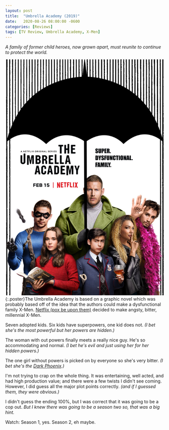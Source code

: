 ```yaml
---
layout: post
title:  "Umbrella Academy (2019)"
date:   2020-08-26 08:00:00 -0600
categories: [Reviews]
tags: [TV Review, Umbrella Academy, X-Men]
---
```


*A family of former child heroes, now grown apart, must reunite to continue to protect the world.*

![Umbrella Academy Poster](/assets/2020/09/umbrella-academy-2019.jpg){:.poster}The Umbrella Academy is based on a graphic novel which was probably based off of the idea that the authors could make a dysfunctional family X-Men. [Netflix (pox be upon them)](https://www.imdb.com/title/tt9196192/) decided to make angsty, bitter, millennial X-Men.

Seven adopted kids. Six kids have superpowers, one kid does not. *(I bet she's the most powerful but her powers are hidden.)*

The woman with out powers finally meets a really nice guy. He's so accommodating and normal. *(I bet he's evil and just using her for her hidden powers.)*

The one girl without powers is picked on by everyone so she's very bitter. *(I bet she's the [Dark Phoenix](https://en.wikipedia.org/wiki/The_Dark_Phoenix_Saga).)*

I'm not trying to crap on the whole thing. It was entertaining, well acted, and had high production value; and there were a few twists I didn't see coming. However, I did guess all the major plot points correctly. *(and if I guessed them, they were obvious.)*

I didn't guess the ending 100%, but I was correct that it was going to be a cop out. *But I knew there was going to be a season two so, that was a big hint.*

Watch: Season 1, yes. Season 2, eh maybe.
